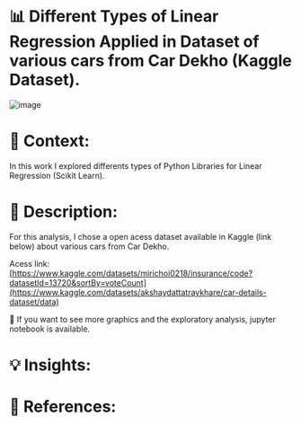 # 📊 Different Types of Linear Regression Applied in Dataset of various cars from Car Dekho (Kaggle Dataset).

![image](https://github.com/user-attachments/assets/dd9197eb-27d5-4c8c-b83c-e9b2fc78835a)

# 📜 Context:

In this work I explored differents types of Python Libraries for Linear Regression (Scikit Learn).

# 📖 Description:

For this analysis, I chose a open acess dataset available in Kaggle (link below) about various cars from Car Dekho.

Acess link: [https://www.kaggle.com/datasets/mirichoi0218/insurance/code?datasetId=13720&sortBy=voteCount](https://www.kaggle.com/datasets/akshaydattatraykhare/car-details-dataset/data)

📓 If you want to see more graphics and the exploratory analysis, jupyter notebook is available. 

# 💡 Insights:

# 📌 References:
